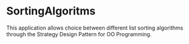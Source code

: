 # SortingAlgoritms
This application allows choice between different list sorting algorithms through the Strategy Design Pattern for OO Programming.
